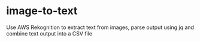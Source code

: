 # image-to-text
Use AWS Rekognition to extract text from images, parse output using jq and combine text output into a CSV file
